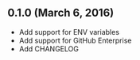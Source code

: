 ## 0.1.0 (March 6, 2016)

- Add support for ENV variables
- Add support for GitHub Enterprise
- Add CHANGELOG